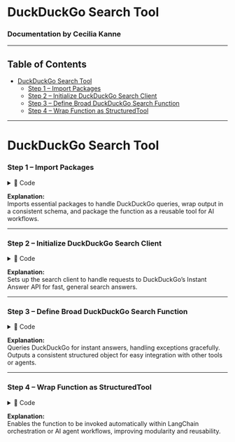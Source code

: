 # DuckDuckGo Search Tool  
### Documentation by Cecilia Kanne



***  
## Table of Contents  
- [DuckDuckGo Search Tool](#duckduckgo-search-tool)  
  - [Step 1 – Import Packages](#step-1--import-packages)  
  - [Step 2 – Initialize DuckDuckGo Search Client](#step-2--initialize-duckduckgo-search-client)  
  - [Step 3 – Define Broad DuckDuckGo Search Function](#step-3--define-broad-duckduckgo-search-function)  
  - [Step 4 – Wrap Function as StructuredTool](#step-4--wrap-function-as-structuredtool)  
  

***  



# DuckDuckGo Search Tool  



### Step 1 – Import Packages  
<details>  
<summary>📂 Code</summary>  



```python
from langchain_community.utilities import DuckDuckGoSearchAPIWrapper  # DuckDuckGo Instant Answer API wrapper
from app.models.schemas import ToolOutput                         # Custom structured output format
from langchain_core.tools import StructuredTool                   # Tool wrapper for LangChain workflow integration
```



</details>  



**Explanation:**  
Imports essential packages to handle DuckDuckGo queries, wrap output in a consistent schema, and package the function as a reusable tool for AI workflows.  



***  



### Step 2 – Initialize DuckDuckGo Search Client  
<details>  
<summary>📂 Code</summary>  



```python
# Initialize the DuckDuckGo search client using LangChain’s community wrapper.
# This client uses DuckDuckGo’s free Instant Answer API, requiring no API key.
duckduckgo = DuckDuckGoSearchAPIWrapper()
```



</details>  



**Explanation:**  
Sets up the search client to handle requests to DuckDuckGo’s Instant Answer API for fast, general search answers.  



***  



### Step 3 – Define Broad DuckDuckGo Search Function  
<details>  
<summary>📂 Code</summary>  



```python
def broad_duckduckgo_search(query: str) -> ToolOutput:
    """
    Perform a broad search query using DuckDuckGo Instant Answer API.

    Sends a user query and returns instant answers such as definitions, calculations,
    and concise informative snippets. Handles exceptions gracefully,
    returning error info if something goes wrong.

    Args:
        query (str): The user's search query.

    Returns:
        ToolOutput: Structured response containing:
          - tool: tool name 'broad_duckduckgo_search'
          - input: dict with query
          - output: returned answer text or error message
          - step: description of this execution step
    """
    try:
        # Query DuckDuckGo Instant Answer API
        result = duckduckgo.run(query)
    except Exception as e:
        # On error, return structured error info
        return ToolOutput(
            tool="broad_duckduckgo_search",
            input={"query": query},
            output=f"Error during DuckDuckGo search: {e}",
            step="Failed to perform DuckDuckGo search"
        )

    # Return structured search results on success
    return ToolOutput(
        tool="broad_duckduckgo_search",
        input={"query": query},
        output=result,
        step="Retrieve broad/general information using DuckDuckGo Instant Answer API"
    )
```



</details>  



**Explanation:**  
Queries DuckDuckGo for instant answers, handling exceptions gracefully. Outputs a consistent structured object for easy integration with other tools or agents.  



***  



### Step 4 – Wrap Function as StructuredTool  
<details>  
<summary>📂 Code</summary>  



```python
# Wrap the search function for use as a LangChain tool in agent workflows.
duckduckgo_search_tool = StructuredTool.from_function(
    func=broad_duckduckgo_search,
    name="broad_duckduckgo_search",
    description=(
        "Perform DuckDuckGo search using the free Instant Answer API "
        "for broad/general queries without requiring an API key."
    )
)
```



</details>  



**Explanation:**  
Enables the function to be invoked automatically within LangChain orchestration or AI agent workflows, improving modularity and reusability.  
